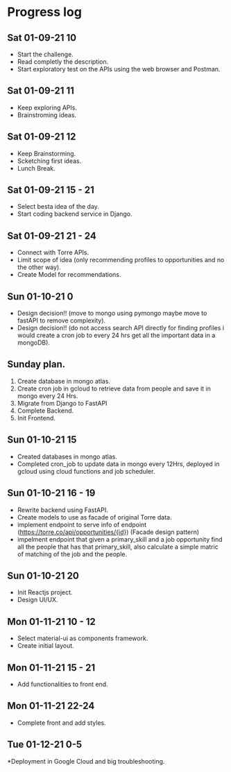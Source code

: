# Progress log

## Sat 01-09-21 10
* Start the challenge.
* Read completly the description.
* Start exploratory test on the APIs using the web browser and Postman.

## Sat 01-09-21 11
* Keep exploring APIs.
* Brainstroming ideas.


## Sat 01-09-21 12
* Keep Brainstorming.
* Scketching first ideas.
* Lunch Break.

## Sat 01-09-21 15 - 21
* Select besta idea of the day.
* Start coding backend service in Django.

## Sat 01-09-21 21 - 24
* Connect with Torre APIs.
* Limit scope of idea (only recommending profiles to opportunities and no the other way).
* Create Model for recommendations.

## Sun 01-10-21 0
* Design decision!! (move to mongo using pymongo maybe move to fastAPI to remove complexity).
* Design decision!! (do not access search API directly for finding profiles i would create a cron job to every 24 hrs get all the important data in a mongoDB).


## Sunday plan.
1. Create database in mongo atlas.
2. Create cron job in gcloud to retrieve data from people and save it in mongo every 24 Hrs.
3. Migrate from Django to FastAPI
4. Complete Backend.
5. Init Frontend.

## Sun 01-10-21 15
* Created databases in mongo atlas.
* Completed cron_job to update data in mongo every 12Hrs, deployed in gcloud using cloud functions and job scheduler.

## Sun 01-10-21 16 - 19
* Rewrite backend using FastAPI.
* Create models to use as facade of original Torre data.
* implement endpoint to serve info of endpoint (https://torre.co/api/opportunities/{id}) (Facade design pattern)
* impelment endpoint that given a  primary_skill and a job opportunity find all the people that has that primary_skill, also calculate a simple matric of matching of the job and the people.

## Sun 01-10-21 20
* Init Reactjs project.
* Design UI/UX. 

## Mon 01-11-21 10 - 12 
* Select material-ui as components framework.
* Create initial layout.

## Mon 01-11-21 15 - 21
* Add functionalities to front end.

## Mon 01-11-21 22-24
* Complete front and add styles.

## Tue 01-12-21 0-5
*Deployment in Google Cloud and big troubleshooting.
